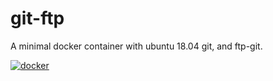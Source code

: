 # git-ftp
A minimal docker container with ubuntu 18.04 git, and ftp-git.

[![docker](http://dockeri.co/image/zfmaster/git-ftp)](https://hub.docker.com/r/zfmaster/git-ftp/)
